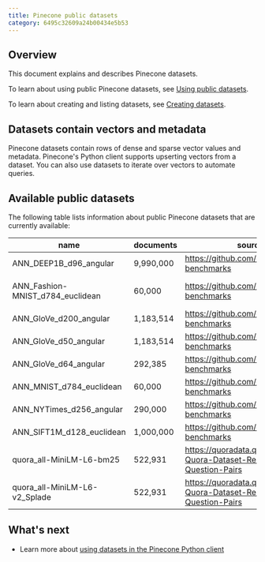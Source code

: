 ```yaml
---
title: Pinecone public datasets
category: 6495c32609a24b00434e5b53
---
```


## Overview

This document explains and describes Pinecone datasets.

To learn about using public Pinecone datasets, see [Using public datasets](using-public-datasets).

To learn about creating and listing datasets, see [Creating datasets](creating-datasets).

## Datasets contain vectors and metadata

Pinecone datasets contain rows of dense and sparse vector values and metadata. Pinecone's Python client supports upserting vectors from a dataset. You can also use datasets to iterate over vectors to automate queries.

## Available public datasets

The following table lists information about public Pinecone datasets that are currently available:

|name	               |documents      |source                                    |bucket                                               |task               |dense model	     |sparse model         |
| -------------------- | ------------- | ---------------------------------------- | --------------------------------------------------- | ----------------- | ---------------------- | ------------------- |
|ANN_DEEP1B_d96_angular|9,990,000      |https://github.com/erikbern/ann-benchmarks|gs://pinecone-datasets-dev/ANN_DEEP1B_d96_angular    |ANN                |ANN benchmark           |None                 |
|ANN_Fashion-MNIST_d784_euclidean|60,000|https://github.com/erikbern/ann-benchmarks|gs://pinecone-datasets-dev/ANN_Fashion-MNIST_d784_euclidean|ANN	    |ANN benchmark           |None                 ||ANN_GIST_d960_euclidean|1,000,000       |https://github.com/erikbern/ann-benchmarks|gs://pinecone-datasets-dev/ANN_GIST_d960_euclidean   |ANN	        |ANN benchmark           |None                 ||ANN_GloVe_d100_angular|1,183,514        |https://github.com/erikbern/ann-benchmarks|gs://pinecone-datasets-dev/ANN_GloVe_d100_angular	|ANN	            |ANN benchmark           |None                 |
|ANN_GloVe_d200_angular|1,183,514        |https://github.com/erikbern/ann-benchmarks|gs://pinecone-datasets-dev/ANN_GloVe_d200_angular	|ANN	            |ANN benchmark           |None                 ||ANN_GloVe_d25_angular |1,183,514	   |https://github.com/erikbern/ann-benchmarks|gs://pinecone-datasets-dev/ANN_GloVe_d25_angular	    |ANN                |ANN benchmark           |None                 |
|ANN_GloVe_d50_angular |1,183,514        |https://github.com/erikbern/ann-benchmarks|gs://pinecone-datasets-dev/ANN_GloVe_d50_angular	|ANN	            |ANN benchmark           |None                 |
|ANN_GloVe_d64_angular |292,385	       |https://github.com/erikbern/ann-benchmarks|gs://pinecone-datasets-dev/ANN_GloVe_d64_angular     |ANN                |ANN benchmark           |None                 |
|ANN_MNIST_d784_euclidean|60,000       |https://github.com/erikbern/ann-benchmarks|gs://pinecone-datasets-dev/ANN_MNIST_d784_euclidean  |ANN                |ANN benchmark           |None                 |
|ANN_NYTimes_d256_angular|290,000      |https://github.com/erikbern/ann-benchmarks|gs://pinecone-datasets-dev/ANN_NYTimes_d256_angular  |ANN                |ANN benchmark           |None                 |
|ANN_SIFT1M_d128_euclidean|1,000,000   |https://github.com/erikbern/ann-benchmarks|gs://pinecone-datasets-dev/ANN_SIFT1M_d128_euclidean |ANN                |ANN benchmark           |None                 |
|quora_all-MiniLM-L6-bm25|522,931      |https://quoradata.quora.com/First-Quora-Dataset-Release-Question-Pairs|gs://pinecone-datasets-dev/quora_all-MiniLM-L6-bm25|similar questions |sentence-transformers/msmarco-MiniLM-L6-cos-v5|naver/splade-cocondenser-ensembledistil|
|quora_all-MiniLM-L6-v2_Splade|522,931  |https://quoradata.quora.com/First-Quora-Dataset-Release-Question-Pairs|gs://pinecone-datasets-dev/quora_all-MiniLM-L6-v2_Splade|similar questions|sentence-transformers/msmarco-MiniLM-L6-cos-v5|naver/splade-cocondenser-ensembledistil|

## What's next 

* Learn more about [using datasets in the Pinecone Python client](https://pinecone-io.github.io/pinecone-datasets/pinecone_datasets.html)
